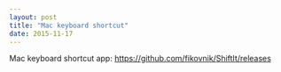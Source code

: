```yaml
---
layout: post
title: "Mac keyboard shortcut"
date: 2015-11-17
---
```


Mac keyboard shortcut app: https://github.com/fikovnik/ShiftIt/releases

